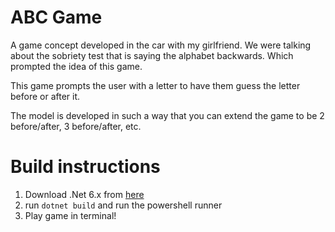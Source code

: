 # ABC Game
A game concept developed in the car with my girlfriend. We were talking about the sobriety test that is saying the alphabet backwards. Which prompted the idea of this game.

This game prompts the user with a letter to have them guess the letter before or after it.

The model is developed in such a way that you can extend the game to be 2 before/after, 3 before/after, etc. 

# Build instructions
1. Download .Net 6.x from [here](https://dotnet.microsoft.com/download/dotnet/6.0)
2. run `dotnet build` and run the powershell runner
3. Play game in terminal!